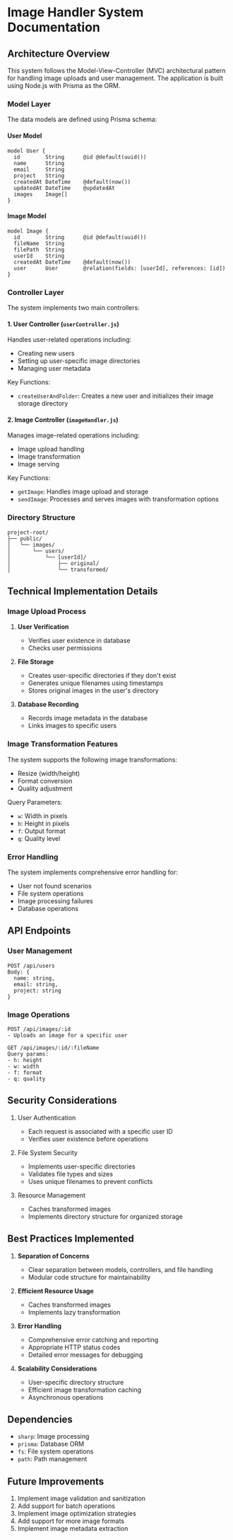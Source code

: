 # Image Handler System Documentation

## Architecture Overview

This system follows the Model-View-Controller (MVC) architectural pattern for handling image uploads and user management. The application is built using Node.js with Prisma as the ORM.

### Model Layer

The data models are defined using Prisma schema:

#### User Model
```prisma
model User {
  id        String      @id @default(uuid())
  name      String
  email     String
  project   String
  createdAt DateTime    @default(now())
  updatedAt DateTime    @updatedAt
  images    Image[]
}
```

#### Image Model
```prisma
model Image {
  id        String      @id @default(uuid())
  fileName  String
  filePath  String
  userId    String
  createdAt DateTime    @default(now())
  user      User        @relation(fields: [userId], references: [id])
}
```

### Controller Layer

The system implements two main controllers:

#### 1. User Controller (`userController.js`)

Handles user-related operations including:
- Creating new users
- Setting up user-specific image directories
- Managing user metadata

Key Functions:
- `createUserAndFolder`: Creates a new user and initializes their image storage directory

#### 2. Image Controller (`imageHandler.js`)

Manages image-related operations including:
- Image upload handling
- Image transformation
- Image serving

Key Functions:
- `getImage`: Handles image upload and storage
- `sendImage`: Processes and serves images with transformation options

### Directory Structure

```
project-root/
├── public/
│   └── images/
│       └── users/
│           └── [userId]/
│               ├── original/
│               └── transformed/
```

## Technical Implementation Details

### Image Upload Process

1. **User Verification**
   - Verifies user existence in database
   - Checks user permissions

2. **File Storage**
   - Creates user-specific directories if they don't exist
   - Generates unique filenames using timestamps
   - Stores original images in the user's directory

3. **Database Recording**
   - Records image metadata in the database
   - Links images to specific users

### Image Transformation Features

The system supports the following image transformations:
- Resize (width/height)
- Format conversion
- Quality adjustment

Query Parameters:
- `w`: Width in pixels
- `h`: Height in pixels
- `f`: Output format
- `q`: Quality level

### Error Handling

The system implements comprehensive error handling for:
- User not found scenarios
- File system operations
- Image processing failures
- Database operations

## API Endpoints

### User Management
```
POST /api/users
Body: {
  name: string,
  email: string,
  project: string
}
```

### Image Operations
```
POST /api/images/:id
- Uploads an image for a specific user

GET /api/images/:id/:fileName
Query params:
- h: height
- w: width
- f: format
- q: quality
```

## Security Considerations

1. User Authentication
   - Each request is associated with a specific user ID
   - Verifies user existence before operations

2. File System Security
   - Implements user-specific directories
   - Validates file types and sizes
   - Uses unique filenames to prevent conflicts

3. Resource Management
   - Caches transformed images
   - Implements directory structure for organized storage

## Best Practices Implemented

1. **Separation of Concerns**
   - Clear separation between models, controllers, and file handling
   - Modular code structure for maintainability

2. **Efficient Resource Usage**
   - Caches transformed images
   - Implements lazy transformation

3. **Error Handling**
   - Comprehensive error catching and reporting
   - Appropriate HTTP status codes
   - Detailed error messages for debugging

4. **Scalability Considerations**
   - User-specific directory structure
   - Efficient image transformation caching
   - Asynchronous operations

## Dependencies

- `sharp`: Image processing
- `prisma`: Database ORM
- `fs`: File system operations
- `path`: Path management

## Future Improvements

1. Implement image validation and sanitization
2. Add support for batch operations
3. Implement image optimization strategies
4. Add support for more image formats
5. Implement image metadata extraction